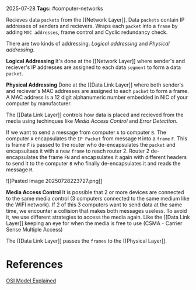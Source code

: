 
2025-07-28
**Tags:** #computer-networks 

Recieves data `packets` from the [[Network Layer]]. Data `packets` contain IP addresses of senders and recievers. Wraps each `packet` into a `frame` by adding `MAC addresses`, frame control and Cyclic redundancy check.

There are two kinds of addressing. *Logical addressing* and *Physical addressing*. 

**Logical Addressing**
It's done at the [[Network Layer]] where sender's and reciever's IP addresses are assigned to each data `segment` to form a data `packet`.

**Physical Addressing**
Done at the [[Data Link Layer]] where both sender's and reciever's MAC addresses are assigned to each `packet` to form a frame. A MAC address is a 12 digit alphanumeric number embedded in NIC of your computer by manufacturer.

The [[Data Link Layer]] controls how data is placed and recieved from the media using techinques like *Media Access Control* and *Error Detection*.

If we want to send a message from computer `A` to computer `B`. The computer `A` encapsulates the `IP Packet` from message `M` into a `frame` `F`. This is frame `F` is passed to the router who de-encapsulates the `packet` and encapsultaes it with a new `frame` to reach router 2. Router 2 de-encapsulates the frame `FN` and encapsulates it again with different headers to send it to the computer `B` who finally de-encapsulates it and reads the message `M`.

![[Pasted image 20250728223727.png]]

**Media Access Control**
It is possible that 2 or more devices are connected to the same media control (3 computers connected to the same medium like the WIFI network). If 2 of this 3 computers want to send data at the same time, we encounter a collision that makes both messages useless. To avoid it, we use different strategies to access the media again. Like the [[Data Link Layer]] keeping an eye for when the media is free to use (CSMA - Carrier Sense Multiple Access) 

The [[Data Link Layer]] passes the `frames` to the [[Physical Layer]].


# References

[OSI Model Explained](https://www.youtube.com/watch?v=vv4y_uOneC0&t=105s&ab_channel=TechTerms)

